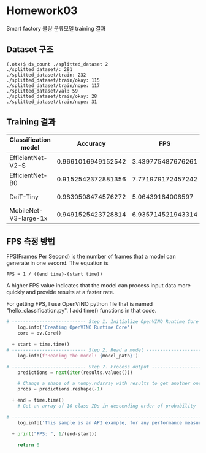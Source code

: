 # Homework03
Smart factory 불량 분류모델 training 결과

## Dataset 구조
```
(.otx)$ ds_count ./splitted_dataset 2
./splitted_dataset/: 291
./splitted_dataset/train: 232​
./splitted_dataset/train/okay: 115​
./splitted_dataset/train/nope: 117​
./splitted_dataset/val: 59
./splitted_dataset/train/okay: 28​
./splitted_dataset/train/nope: 31​
```

## Training 결과
|Classification model|Accuracy|FPS|Training time|Batch size|Learning rate|Other prams|
|----|----|----|----|----|----|----|
|EfficientNet-V2-S| 0.9661016949152542|3.439775487676261|0:00:16.266474|8|7.100e-03|epochs = 1|
|EfficientNet-B0| 0.9152542372881356|7.771979172457242|0:01:08.311368|4|2.450e-03|epochs = 21
|DeiT-Tiny| 0.9830508474576272|5.06439184008597|0:00:12.258447|4|1.000e-04|epochs = 1
|MobileNet-V3-large-1x|0.9491525423728814|6.935714521943314|0:00:12.592565|8|5.800e-03|epochs = 5| 


## FPS 측정 방법
FPS(Frames Per Second) is the number of frames that a model can generate in one second. The equation is 
```
FPS = 1 / ({end time}-{start time})
```
A higher FPS value indicates that the model can process input data more quickly and provide results at a faster rate.

For getting FPS, I use OpenVINO python file that is named "hello_classification.py". I add time() functions in that code.

```python
# --------------------------- Step 1. Initialize OpenVINO Runtime Core ------------------------------------------------
    log.info('Creating OpenVINO Runtime Core')
    core = ov.Core()

  + start = time.time()
# --------------------------- Step 2. Read a model --------------------------------------------------------------------
    log.info(f'Reading the model: {model_path}')
```

```python
# --------------------------- Step 7. Process output ------------------------------------------------------------------
    predictions = next(iter(results.values()))

    # Change a shape of a numpy.ndarray with results to get another one with one dimension
    probs = predictions.reshape(-1)

  + end = time.time()
    # Get an array of 10 class IDs in descending order of probability
```

```python
# ----------------------------------------------------------------------------------------------------------------------
    log.info('This sample is an API example, for any performance measurements please use the dedicated benchmark_app tool\n')

  + print("FPS: ", 1/(end-start))

    return 0
```